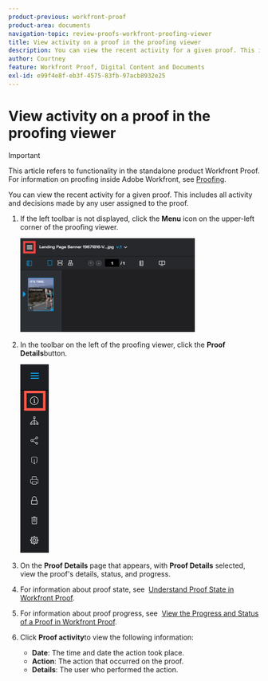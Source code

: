 ```yaml
---
product-previous: workfront-proof
product-area: documents
navigation-topic: review-proofs-workfront-proofing-viewer
title: View activity on a proof in the proofing viewer
description: You can view the recent activity for a given proof. This includes all activity and decisions made by any user assigned to the proof.
author: Courtney
feature: Workfront Proof, Digital Content and Documents
exl-id: e99f4e8f-eb3f-4575-83fb-97acb8932e25
---
```

# View activity on a proof in the proofing viewer

>[!IMPORTANT]
>
>This article refers to functionality in the standalone product Workfront Proof. For information on proofing inside Adobe Workfront, see [Proofing](../../../review-and-approve-work/proofing/proofing.md).

You can view the recent activity for a given proof.&nbsp;This includes all activity and decisions made by any user assigned to the proof.&nbsp;

1. If the left toolbar is not displayed, click the **Menu** icon on the upper-left corner of the proofing viewer.

   ![](assets/menu-icon-in-proofing-viewer-350x188.png)

1. In the toolbar on the left of the proofing viewer, click the **Proof Details**button.

   ![Proofing_Viewer_toolbar_button_-_Proof_details.png](assets/proofing-viewer-toolbar-button---proof-details.png)

1. On the **Proof Details** page that appears, with **Proof Details** selected, view the proof's details, status, and progress.

1. For information about proof state, see&nbsp; [Understand Proof State in Workfront Proof](../../../workfront-proof/wp-work-proofsfiles/manage-your-work/proof-state.md).  

1. For information about proof progress, see&nbsp; [View the Progress and Status of a Proof in Workfront Proof](../../../workfront-proof/wp-work-proofsfiles/manage-your-work/view-progress-and-status-of-proof.md).
1. Click&nbsp;**Proof activity**to view the following information:

   * **Date**:&nbsp;The time and date the action took place.
   * **Action**:&nbsp;The action that occurred on the proof.&nbsp;
   * **Details**:&nbsp;The user who performed the action.
